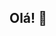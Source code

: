 ## Olá! 👋

<!--
Eu sou a Mayhara, atualmente estudante de Ciência da Computação na Universidade Federal do Ceará (UFC).

- 🔭 No momento, estou trabalhando em projetos de web scraping
- 🌱 Estou aprendendo os fundamentos de Machine Learning
- 👯 Buscando colaborar em projetos de ciência de dados
-
-->
